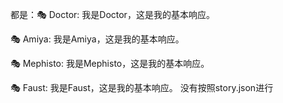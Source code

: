 都是：🎭 Doctor:
我是Doctor，这是我的基本响应。

🎭 Amiya:
我是Amiya，这是我的基本响应。

🎭 Mephisto:
我是Mephisto，这是我的基本响应。

🎭 Faust:
我是Faust，这是我的基本响应。
没有按照story.json进行
